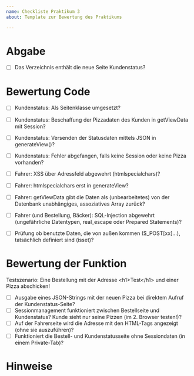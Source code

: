 ```yaml
---
name: Checkliste Praktikum 3
about: Template zur Bewertung des Praktikums

---
```


# Abgabe
- [ ] Das Verzeichnis enthält die neue Seite Kundenstatus?

# Bewertung Code
- [ ] Kundenstatus: Als Seitenklasse umgesetzt?
- [ ] Kundenstatus: Beschaffung der Pizzadaten des Kunden in getViewData mit Session?
- [ ] Kundenstatus: Versenden der Statusdaten mittels JSON in generateView()?
- [ ] Kundenstatus: Fehler abgefangen, falls keine Session oder keine Pizza vorhanden?

- [ ] Fahrer: XSS über Adressfeld abgewehrt (htmlspecialchars)? 
- [ ] Fahrer: htmlspecialchars erst in generateView?
- [ ] Fahrer: getViewData gibt die Daten als (unbearbeitetes) von der Datenbank unabhängiges, assoziatives Array zurück?
- [ ] Fahrer (und Bestellung, Bäcker): SQL-Injection abgewehrt (ungefährliche Datentypen, real_escape oder Prepared Statements)?
- [ ] Prüfung ob benutzte Daten, die von außen kommen ($_POST[xx]...), tatsächlich definiert sind (isset)?

# Bewertung der Funktion
Testszenario: Eine Bestellung mit der Adresse \<h1\>Test\<\/h1\> und einer Pizza abschicken!
- [ ] Ausgabe eines JSON-Strings mit der neuen Pizza bei direktem Aufruf der Kundenstatus-Seite?
- [ ] Sessionmanagement funktioniert zwischen Bestellseite und Kundenstatus? Kunde sieht nur seine Pizzen (im 2. Browser testen!)?
- [ ] Auf der Fahrerseite wird die Adresse mit den HTML-Tags angezeigt (ohne sie auszuführen)?
- [ ] Funktioniert die Bestell- und Kundenstatusseite ohne Sessiondaten (in einem Private-Tab)? 

# Hinweise
